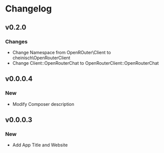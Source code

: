 # Changelog

## v0.2.0

### Changes

* Change Namespace from OpenROuter\Client to cheinisch\OpenRouterClient
* Change Client::OpenRouterChat to OpenRouterClient::OpenRouterChat

## v0.0.0.4

### New

* Modify Composer description 

## v0.0.0.3

### New

* Add App Title and Website